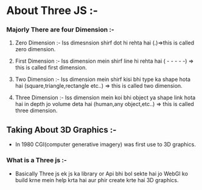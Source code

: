 # About Three JS :-

### Majorly There are four Dimension :-

1. Zero Dimension :- Iss dimesnsion shirf dot hi rehta hai (.)=>this is called zero dimension. 

2. First Dimension :- Iss dimension mein shirf line hi rehta hai ( - - - - -) => this is called first dimension.

3. Two Dimension :- Iss dimension mein shirf kisi bhi type ka shape hota hai (square,triangle,rectangle etc..) => this is called two dimension. 

4. Three Dimension :- Iss dimension mein koi bhi object ya shape link hota hai in depth jo volume deta hai (human,any object,etc..) => this is called three dimension. 

## Taking About 3D Graphics :-

- In 1980 CGI(computer generative imagery) was first use to 3D graphics. 

### What is a Three js :-

- Basically Three js ek js ka library or Api bhi bol sekte hai jo WebGl ko build krne mein help krta hai aur phir create krte hai 3D graphics.

